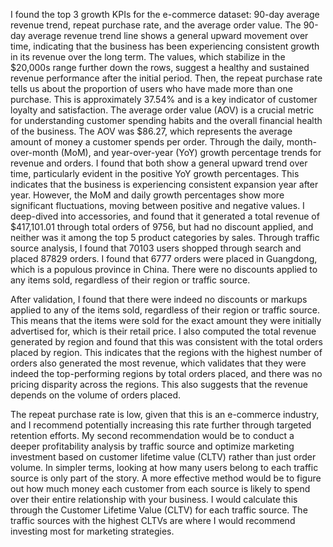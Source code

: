 I found the top 3 growth KPIs for the e-commerce dataset: 90-day average revenue trend, repeat purchase rate, and the average order value. The 90-day average revenue trend line shows a general upward movement over time, indicating that the business has been experiencing consistent growth in its revenue over the long term. The values, which stabilize in the $20,000s range further down the rows, suggest a healthy and sustained revenue performance after the initial period. Then, the repeat purchase rate tells us about the proportion of users who have made more than one purchase. This is approximately 37.54% and is a key indicator of customer loyalty and satisfaction. The average order value (AOV) is a crucial metric for understanding customer spending habits and the overall financial health of the business. The AOV was $86.27, which represents the average amount of money a customer spends per order. Through the daily, month-over-month (MoM), and year-over-year (YoY) growth percentage trends for revenue and orders. I found that both show a general upward trend over time, particularly evident in the positive YoY growth percentages. This indicates that the business is experiencing consistent expansion year after year. However, the MoM and daily growth percentages show more significant fluctuations, moving between positive and negative values. I deep-dived into accessories, and found that it generated a total revenue of $417,101.01 through total orders of 9756, but had no discount applied, and neither was it among the top 5 product categories by sales. Through traffic source analysis, I found that 70103 users shopped through search and placed 87829 orders. I found that 6777 orders were placed in Guangdong, which is a populous province in China. There were no discounts applied to any items sold, regardless of their region or traffic source.  

After validation, I found that there were indeed no discounts or markups applied to any of the items sold, regardless of their region or traffic source. This means that the items were sold for the exact amount they were initially advertised for, which is their retail price. I also computed the total revenue generated by region and found that this was consistent with the total orders placed by region. This indicates that the regions with the highest number of orders also generated the most revenue, which validates that they were indeed the top-performing regions by total orders placed, and there was no pricing disparity across the regions. This also suggests that the revenue depends on the volume of orders placed. 

The repeat purchase rate is low, given that this is an e-commerce industry, and I recommend potentially increasing this rate further through targeted retention efforts. My second recommendation would be to conduct a deeper profitability analysis by traffic source and optimize marketing investment based on customer lifetime value (CLTV) rather than just order volume. In simpler terms, looking at how many users belong to each traffic source is only part of the story. A more effective method would be to figure out how much money each customer from each source is likely to spend over their entire relationship with your business. I would calculate this through the Customer Lifetime Value (CLTV) for each traffic source. The traffic sources with the highest CLTVs are where I would recommend investing most for marketing strategies. 
